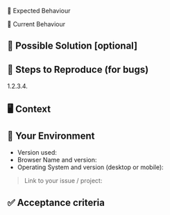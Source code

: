 <!--- Provide a general summary of the issue in the AtomTitle above -->

🧾 Expected Behaviour

<!--- If you're describing a bug, tell us what should happen --><!--- If you're suggesting a change/improvement, tell us how it should work -->

🔨 Current Behaviour

<!--- If describing a bug, tell us what happens instead of the expected behaviour --><!--- If suggesting a change/improvement, explain the difference from current behaviour -->

## 🙋️ Possible Solution [optional]

<!--- Not obligatory, but suggest a fix/reason for the bug, --><!--- or ideas how to implement the addition or change -->

## 📝 Steps to Reproduce (for bugs)

<!--- Provide a link to a live example, or an unambiguous set of steps to --><!--- reproduce this bug. Include code to reproduce, if relevant -->1.2.3.4.

## 🖥 Context

<!--- How has this issue affected you? What are you trying to accomplish? --><!--- Providing context helps us come up with a solution that is most useful in the real world -->

## 🔩 Your Environment

<!--- Include as many relevant details about the environment you experienced the bug in -->

* Version used:
* Browser Name and version:
* Operating System and version (desktop or mobile):

> Link to your issue / project:


## ✅ Acceptance criteria
